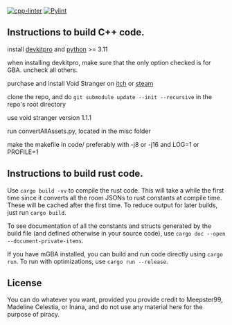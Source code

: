 [![cpp-linter](https://github.com/Meepster99/GBAStranger/actions/workflows/cpp-linter.yml/badge.svg?kill_cache=1)](https://github.com/Meepster99/GBAStranger/actions/workflows/cpp-linter.yml)
[![Pylint](https://github.com/Meepster99/GBAStranger/actions/workflows/pylint.yml/badge.svg?kill_cache=1)](https://github.com/Meepster99/GBAStranger/actions/workflows/pylint.yml)

## Instructions to build C++ code.

install [devkitpro](https://devkitpro.org/) and [python](https://www.python.org/downloads/) >= 3.11

when installing devkitpro, make sure that the only option checked is for GBA. uncheck all others.

purchase and install Void Stranger on [itch](https://system-erasure.itch.io/void-stranger) or [steam](https://store.steampowered.com/app/2121980/Void_Stranger/)

clone the repo, and do `git submodule update --init --recursive` in the repo's root directory

use void stranger version 1.1.1

run convertAllAssets.py, located in the misc folder

make the makefile in code/ preferably with -j8 or -j16 and LOG=1 or PROFILE=1

## Instructions to build rust code.

Use `cargo build -vv` to compile the rust code. This will take a while the first time since it converts all the
room JSONs to rust constants at compile time. These will be cached after the first time. To reduce output for later
builds, just run `cargo build`. 

To see documentation of all the constants and structs generated by the build file (and defined otherwise in your source 
code), use `cargo doc --open --document-private-items`. 

If you have mGBA installed, you can build and run code directly using `cargo run`. To run with optimizations,
use `cargo run --release`. 

## License

You can do whatever you want, provided you provide credit to Meepster99, Madeline Celestia, or Inana, and do not use any material here for the purpose of piracy.

